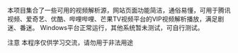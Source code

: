 本项目集合了一些可用的视频解析源，网站页面功能简洁，通俗易懂，可用于腾讯视频、爱奇艺、优酷、哔哩哔哩、芒果TV视频平台的VIP视频解析播放，满足剧迷、番迷。
Windows平台正常运行，其他系统暂未测试，可自行测试。






注意
本程序仅供学习交流，请勿用于非法用途
